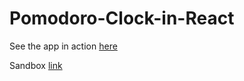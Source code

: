 # Pomodoro-Clock-in-React

See the app in action <a href = "https://nsqwd.csb.app/">here</a>

Sandbox <a href = "https://codesandbox.io/s/pomodoro-clock-in-react-nsqwd">link</a>

